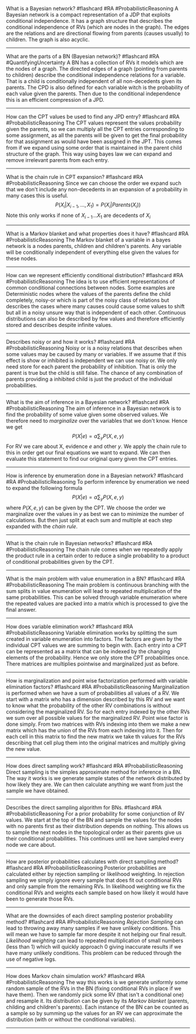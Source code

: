 What is a Bayesian network? #flashcard #RA #ProbabilisticReasoning
	A Bayesian network is a compact representation of a JDP that exploits conditional independence. It has a graph structure that describes the conditional independence of RVs (which are nodes in the graph). The edges are the relations and are directional flowing from parents (causes usually) to children. The graph is also acyclic.

---
What are the parts of a BN (Bayesian network)? #flashcard #RA #QuantifyingUncertainty
	A BN has a collection of RVs it models which are the nodes of a graph. The directed edges of a graph (pointing from parents to children) describe the conditional independence relations for a variable. That is a child is conditionally independent of all non-decedents given its parents. The CPD is also defined for each variable witch is the probability of each value given the parents. Then due to the conditional independence this is an efficient compression of a JPD.

---
How can the CPT values be used to find any JPD entry? #flashcard #RA #ProbabilisticReasoning 
	The CPT values represent the values probability given the parents, so we can multiply all the CPT entries corresponding to some assignment, as all the parents will be given to get the final probability for that assignment as would have been assigned in the JPT. This comes from if we expand using some order that is maintained in the parent child structure of the graph. This way using bayes law we can expand and remove irrelevant parents from each entry.

---
What is the chain rule in CPT expansion? #flashcard #RA #ProbabilisticReasoning 
	Since we can choose the order we expand such that we don't include any non-decedents in an expansion of a probability in many cases this is useful. $$P(X_i|X_{i-1},...,X_1)=P(X_i|Parents(X_i))$$Note this only works if none of $X_{i-1}...X_1$ are decedents of $X_i$
	
---
What is a Markov blanket and what properties does it have? #flashcard #RA #ProbabilisticReasoning 
	The Markov blanket of a variable in a bayes network is a nodes parents, children and children's parents. Any variable will be conditionally independent of everything else given the values for these nodes.

---
How can we represent efficiently conditional distribution? #flashcard #RA #ProbabilisticReasoning 
	The idea is to use efficient representations of common conditional connections between nodes. Some examples are Deterministic nodes where the values of the parents define the child completely, noisy-or which is part of the noisy class of relations but describes the cases where many causes could cause some values to shift but all in a noisy unsure way that is independent of each other. Continuous distributions can also be described by few values and therefore efficiently stored and describes despite infinite values.

---
Describes noisy or and how it works? #flashcard #RA #ProbabilisticReasoning 
	Noisy or is a noisy relations that describes when some values may be caused by many or variables. If we assume that if this effect is show or inhibited is independent we can use noisy or. We only need store for each parent the probability of inhibition. That is only the parent is true but the child is still false. The chance of any combination of parents providing a inhibited child is just the product of the individual probabilities.

---
What is the aim of inference in a Bayesian network? #flashcard #RA #ProbabilisticReasoning 
	The aim of inference in a Bayesian network is to find the probability of some value given some observed values. We therefore need to *marginalize* over the variables that we don't know. Hence we get $$P(X|e)=\alpha\sum_yP(X,e,y)$$For RV we care about X, evidence $e$ and other $y$. We apply the chain rule to this in order get our final equations we want to expand. We can then evaluate this statement to find our original query given the CPT entries.

---
How is inference by enumeration done in a Bayesian network? #flashcard #RA #ProbabilisticReasoning 
	To perform inference by enumeration we need to expand the following formula $$P(X|e)=\alpha\sum_yP(X,e,y)$$where $P(X,e,y)$ can be given by the CPT. We choose the order we marginalize over the values in $y$ as best we can to minimize the number of calculations. But then just split at each sum and multiple at each step expanded with the *chain rule*. 

---
What is the chain rule in Bayesian networks? #flashcard #RA #ProbabilisticReasoning 
	The chain rule comes when we repeatedly apply the product rule in a certain order to reduce a single probability to a product of conditional probabilities given by the CPT.

---
What is the main problem with value enumeration in a BN? #flashcard #RA #ProbabilisticReasoning 
	The main problem is continuous branching with the sum splits in value enumeration will lead to repeated multiplication of the same probabilities. This can be solved through variable enumeration where the repeated values are packed into a matrix which is processed to give the final answer.

---
How does variable elimination work? #flashcard #RA #ProbabilisticReasoning 
	Variable elimination works by splitting the sum created in variable enumeration into factors. The factors are given by the individual CPT values we are summing to begin with. Each entry into a CPT can be represented as a matrix that can be indexed by the changing elements of the probability. Hence we only store the CPT probabilities once. There matrices are multiplies pointwise and marginalized just as before.

---
How is marginalization and point wise factorization performed with variable elimination factors? #flashcard #RA #ProbabilisticReasoning 
	Marginalization is performed when we have a sum of probabilities all values of a RV. We start with a matrix who has a dimension described by this RV and we want to know what the probability of the other RV combinations is without considering the marginalized RV. So for each entry indexed by the other RVs we sum over all possible values for the marginalized RV.
	Point wise factor is done simply. From two matrices with RVs indexing into them we make a new matrix which has the union of the RVs from each indexing into it. Then for each cell in this matrix to find the new matrix we take th values for the RVs describing that cell plug them into the original matrices and multiply giving the new value.

---
How does direct sampling work? #flashcard #RA #ProbabilisticReasoning 
	Direct sampling is the simples approximate method for inference in a BN. The way it works is we generate sample states of the network distributed by how likely they are. We can then calculate anything we want from just the sample we have obtained. 

---
Describes the direct sampling algorithm for BNs. #flashcard #RA #ProbabilisticReasoning 
	For a prior probability for some conjunction of RV values. We start at the top of the BN and sample the values for the nodes with no parents first as their distribution depends on nothing. This allows us to sample the next nodes in the topological order as their parents give us their conditional probabilities. This continues until we have sampled every node we care about.

---
How are posterior probabilities calculates with direct sampling method? #flashcard #RA #ProbabilisticReasoning 
	Posterior probabilities are calculated either by rejection sampling or likelihood weighting. In rejection sampling we simply ignore every sample that does fit out conditional RVs and only sample from the remaining RVs. In likelihood weighting we fix the conditional RVs and weights each sample based on how likely it would have been to generate those RVs.

---
What are the downsides of each direct sampling posterior probability method? #flashcard #RA #ProbabilisticReasoning 
	*Rejection Sampling* can lead to throwing away many samples if we have unlikely conditions. This will mean we have to sample far more despite it not helping our final result.
	*Likelihood weighting* can lead to repeated multiplication of small numbers (less than 1) which will quickly approach 0 giving inaccurate results if we have many unlikely conditions. This problem can be reduced through the use of negative logs.

---
How does Markov chain simulation work? #flashcard #RA #ProbabilisticReasoning 
	The way this works is we generate uniformly some random sample of the RVs in the BN (fixing conditional RVs in place if we have them). Then we randomly pick some RV (that isn't a conditional one) and resample it. Its distribution can be given by its *Markov blanket* (parents, childing and children's parents). Each instance of the BN can be counted as a sample so by summing up the values for an RV we can approximate the distribution (with or without the conditional variables).

---

